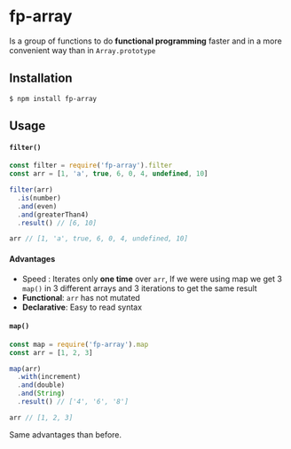 # fp-array
Is a group of functions to do **functional programming** faster and in a more convenient way than in `Array.prototype`

## Installation
`$ npm install fp-array`

## Usage
#### `filter()`
```javascript
const filter = require('fp-array').filter
const arr = [1, 'a', true, 6, 0, 4, undefined, 10]

filter(arr)
  .is(number)
  .and(even)
  .and(greaterThan4)
  .result() // [6, 10]

arr // [1, 'a', true, 6, 0, 4, undefined, 10]
```
#### Advantages
- Speed : Iterates only **one time** over `arr`, If we were using map we get 3 `map()` in 3 different arrays and 3 iterations to get the same result
- **Functional**: `arr` has not mutated
- **Declarative**: Easy to read syntax   

#### `map()`
```javascript
const map = require('fp-array').map
const arr = [1, 2, 3]

map(arr)
  .with(increment)
  .and(double)
  .and(String)
  .result() // ['4', '6', '8']

arr // [1, 2, 3]
```
Same advantages than before.
